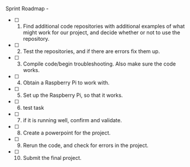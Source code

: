 Sprint Roadmap - 
- [ ] 1. Find additional code repositories with additional examples of what might work for our project, and decide whether or not to use the repository. 
- [ ] 2. Test the repositories, and if there are errors fix them up. 
- [ ] 3. Compile code/begin troubleshooting. Also make sure the code works. 
- [ ] 4. Obtain a Raspberry Pi to work with.
- [ ] 5. Set up the Raspberry Pi, so that it works.
- [ ] 6. test task 
- [ ] 7. if it is running well, confirm and validate.
- [ ] 8. Create a powerpoint for the project. 
- [ ] 9. Rerun the code, and check for errors in the project. 
- [ ] 10. Submit the final project. 
